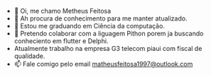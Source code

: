 


- 👋 Oi, me chamo Metheus Feitosa
- 👀 Ah procura de conhecimento para me manter atualizado.
- 🌱 Estou me graduando em Ciência da computação.
- 💞️ Pretendo colaborar com a liguagem Pithon porem ja buscando conheciento em flutter e Delphi.
- Atualmente trabalho na empresa G3 telecom piaui com fiscal de qualidade.
- 📫 Fale comigo pelo email matheusfeitosa1997@outlook.com

